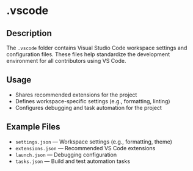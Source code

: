 # .vscode

## Description
The `.vscode` folder contains Visual Studio Code workspace settings and configuration files. These files help standardize the development environment for all contributors using VS Code.

## Usage
- Shares recommended extensions for the project
- Defines workspace-specific settings (e.g., formatting, linting)
- Configures debugging and task automation for the project

## Example Files
- `settings.json` — Workspace settings (e.g., formatting, theme)
- `extensions.json` — Recommended VS Code extensions
- `launch.json` — Debugging configuration
- `tasks.json` — Build and test automation tasks
